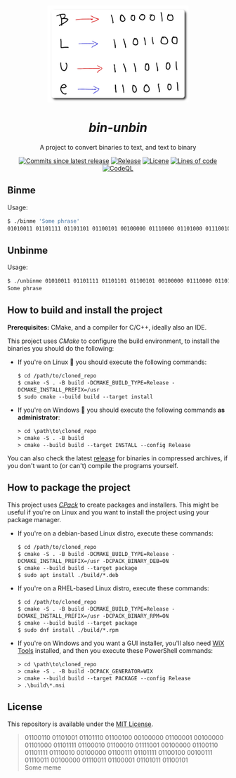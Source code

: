 <h1 align="center">
  <br>
    <img src="assets/logo.png" width="322" height="220">
  <br><br>
  <i>bin-unbin</i>
</h1>
<p align="center">A project to convert binaries to text, and text to binary</p>
<p align="center">
    <a href="https://github.com/nico-castell/bin-unbin/commits"><img alt="Commits since latest release" src="https://img.shields.io/github/commits-since/nico-castell/bin-unbin/latest?label=Commits%20since%20last%20release&color=informational&logo=git&logoColor=white&style=flat-square"></a>
    <a href="https://github.com/nico-castell/bin-unbin/releases"><img alt="Release" src="https://img.shields.io/github/v/release/nico-castell/bin-unbin?color=informational&label=Release&logo=GitHub&logoColor=white&style=flat-square"></a>
    <a href="LICENSE"><img alt="Licene" src="https://img.shields.io/github/license/nico-castell/bin-unbin?color=informational&label=License&logo=Open%20Source%20Initiative&logoColor=white&style=flat-square"></a>
    <a href="https://github.com/nico-castell/bin-unbin"><img alt="Lines of code" src="https://img.shields.io/tokei/lines/github/nico-castell/bin-unbin?label=Lines%20of%20code&color=informational&logo=C%2B%2B&logoColor=white&style=flat-square"></a>
    <a href="htps://gihtub.com/nico-castell/bin-unbin/actions/workflows/codeql-analyze.yml"><img alt="CodeQL" src="https://img.shields.io/github/workflow/status/nico-castell/bin-unbin/CodeQL?label=CodeQL&logo=GitHub%20Actions&logoColor=white&style=flat-square"></a>
</p>

## Binme
Usage:

```bash
$ ./binme 'Some phrase'
01010011 01101111 01101101 01100101 00100000 01110000 01101000 01110010 01100001 01110011 01100101
```

## Unbinme
Usage:

```bash
$ ./unbinme 01010011 01101111 01101101 01100101 00100000 01110000 01101000 01110010 01100001 01110011 01100101
Some phrase
```

## How to build and install the project

**Prerequisites:** CMake, and a compiler for C/C++, ideally also an IDE.

This project uses *CMake* to configure the build environment, to install the binaries you should do the following:

- If you're on Linux 🐧 you should execute the following commands:
  ```
  $ cd /path/to/cloned_repo
  $ cmake -S . -B build -DCMAKE_BUILD_TYPE=Release -DCMAKE_INSTALL_PREFIX=/usr
  $ sudo cmake --build build --target install
  ```

- If you're on Windows 🏁 you should execute the following commands **as administrator**:
  ```
  > cd \path\to\cloned_repo
  > cmake -S . -B build
  > cmake --build build --target INSTALL --config Release
  ```

You can also check the latest [release](https://github.com/nico-castell/bin-unbin/releases/latest) for binaries in compressed archives, if you don't want to (or can't) compile the programs yourself.

## How to package the project

This project uses [*CPack*](https://cmake.org/cmake/help/latest/module/CPack.html) to create packages and installers. This might be useful if you're on Linux and you want to install the project using your package manager.

- If you're on a debian-based Linux distro, execute these commands:
  ```
  $ cd /path/to/cloned_repo
  $ cmake -S . -B build -DCMAKE_BUILD_TYPE=Release -DCMAKE_INSTALL_PREFIX=/usr -DCPACK_BINARY_DEB=ON
  $ cmake --build build --target package
  $ sudo apt install ./build/*.deb
  ```

- If you're on a RHEL-based Linux distro, execute these commands:
  ```
  $ cd /path/to/cloned_repo
  $ cmake -S . -B build -DCMAKE_BUILD_TYPE=Release -DCMAKE_INSTALL_PREFIX=/usr -DCPACK_BINARY_RPM=ON
  $ cmake --build build --target package
  $ sudo dnf install ./build/*.rpm
  ```

- If you're on Windows and you want a GUI installer, you'll also need [WiX Tools](https://wixtoolset.org/releases/) installed, and then you execute these PowerShell commands:
  ```
  > cd \path\to\cloned_repo
  > cmake -S . -B build -DCPACK_GENERATOR=WIX
  > cmake --build build --target PACKAGE --config Release
  > .\build\*.msi
  ```

## License

This repository is available under the [MIT License](LICENSE).

> 01100110 01101001 01101110 01100100 00100000 01100001 00100000 01101000 01101111 01100010 01100010 01111001 00100000 01100110 01101111 01110010 00100000 01100111 01101111 01100100 00100111 01110011 00100000 01110011 01100001 01101011 01100101  
> Some meme
